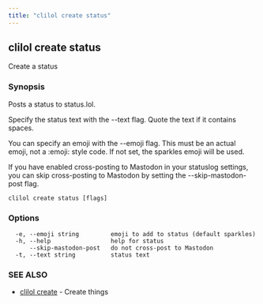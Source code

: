 ```yaml
---
title: "clilol create status"
---
```

## clilol create status

Create a status

### Synopsis

Posts a status to status.lol.

Specify the status text with the --text flag.
Quote the text if it contains spaces.

You can specify an emoji with the --emoji flag. This must be an
actual emoji, not a :emoji: style code. If not set, the sparkles
emoji will be used.

If you have enabled cross-posting to Mastodon in your statuslog
settings, you can skip cross-posting to Mastodon by setting the
--skip-mastodon-post flag.

```
clilol create status [flags]
```

### Options

```
  -e, --emoji string         emoji to add to status (default sparkles)
  -h, --help                 help for status
      --skip-mastodon-post   do not cross-post to Mastodon
  -t, --text string          status text
```

### SEE ALSO

* [clilol create](clilol_create.md)	 - Create things

